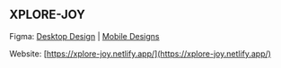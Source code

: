 ## XPLORE-JOY

Figma:  [Desktop Design](https://www.figma.com/file/RPo5kghsSwQnWWmF4kLgOX/XJ-Concept?node-id=1%3A3&t=zyHRUNwDe3uoGrY6-0)  |  [Mobile Designs](https://www.figma.com/file/RPo5kghsSwQnWWmF4kLgOX/XJ-Concept?node-id=1%3A2&t=TmQRel0lGgIGvLuP-0)  

Website:  [https://xplore-joy.netlify.app/](https://xplore-joy.netlify.app/)
